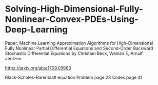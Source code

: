 # Solving-High-Dimensional-Fully-Nonlinear-Convex-PDEs-Using-Deep-Learning

Paper: Machine Learning Approximation Algorithms for High-Dimensional Fully Nonlinear Partial Differential Equations and Second-Order Backward Stochastic Differential Equations by
Christian Beck, Weinan E, Arnulf Jentzen

https://arxiv.org/abs/1709.05963

Black-Scholes-Barenblatt equation Problem page 23
Codes page 41
